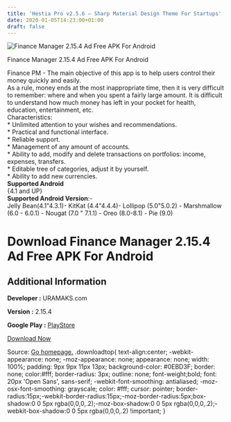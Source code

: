 ```yaml
---
title: 'Hestia Pro v2.5.6 – Sharp Material Design Theme For Startups'
date: 2020-01-05T14:23:00+01:00
draft: false
---
```


![Finance Manager 2.15.4 Ad Free APK For Android](https://i1.wp.com/apkhome.net/wp-content/uploads/2020/01/Finance-Manager-2.15.4-Ad-Free.png "Finance Manager 2.15.4 Ad Free APK For Android")

  

Finance Manager 2.15.4 Ad Free APK For Android

Finance PM - The main objective of this app is to help users control their money quickly and easily.  
As a rule, money ends at the most inappropriate time, then it is very difficult to remember: where and when you spent a fairly large amount. It is difficult to understand how much money has left in your pocket for health, education, entertainment, etc.  
Characteristics:  
\* Unlimited attention to your wishes and recommendations.  
\* Practical and functional interface.  
\* Reliable support.  
\* Management of any amount of accounts.  
\* Ability to add, modify and delete transactions on portfolios: income, expenses, transfers.  
\* Editable tree of categories, adjust it by yourself.  
\* Ability to add new currencies.  
**Supported Android**  
{4.1 and UP}  
**Supported Android Version**:-  
Jelly Bean(4.1"4.3.1)- KitKat (4.4"4.4.4)- Lollipop (5.0"5.0.2) - Marshmallow (6.0 - 6.0.1) - Nougat (7.0 " 7.1.1) - Oreo (8.0-8.1) - Pie (9.0)

Download Finance Manager 2.15.4 Ad Free APK For Android
=======================================================

Additional Information
----------------------

**Developer :** URAMAKS.com

**Version :** 2.15.4

**Google Play :** [PlayStore](https://play.google.com/store/apps/details?id=com.finperssaver&hl=en)

  

[Download Now](https://store4app.co/post/finance-manager-2-15-4-ad-free-apk-for-android_1578209663)

  
Source: [Go homepage.](https://store4app.co/post/finance-manager-2-15-4-ad-free-apk-for-android_1578209663) .downloadtop{ text-align:center; -webkit-appearance: none; -moz-appearance: none; appearance: none; width: 100%; padding: 9px 9px 11px 13px; background-color: #0EBD3F; border: none; color:#fff; border-radius: 3px; outline: none; font-weight;bold; font: 20px 'Open Sans', sans-serif; -webkit-font-smoothing: antialiased; -moz-osx-font-smoothing: grayscale; color: #fff; cursor: pointer; border-radius:15px;-webkit-border-radius:15px;-moz-border-radius:5px;box-shadow:0 0 5px rgba(0,0,0,.2);-moz-box-shadow:0 0 5px rgba(0,0,0,.2);-webkit-box-shadow:0 0 5px rgba(0,0,0,.2) !important; }